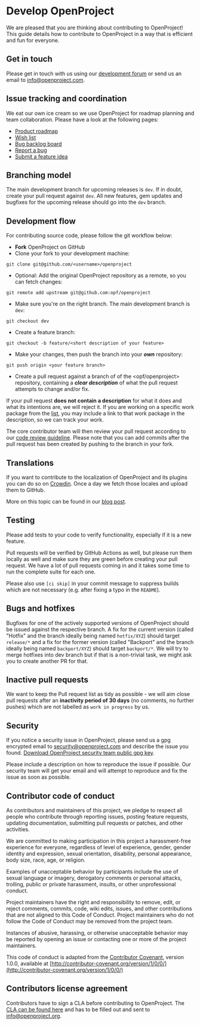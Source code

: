 # Develop OpenProject

We are pleased that you are thinking about contributing to OpenProject! This guide details how to contribute to OpenProject in a way that is efficient and fun for everyone.

## Get in touch

Please get in touch with us using our [development forum](https://community.openproject.org/projects/openproject/boards/7) or send us an email to [info@openproject.com](mailto:info@openproject.com).

## Issue tracking and coordination

We eat our own ice cream so we use OpenProject for roadmap planning and team collaboration. Please have a look at the following pages:

- [Product roadmap](https://community.openproject.org/projects/openproject/roadmap)
- [Wish list](https://community.openproject.org/projects/openproject/work_packages?query_id=180)
- [Bug backlog board](https://community.openproject.org/projects/openproject/boards/2905)
- [Report a bug](https://www.openproject.org/docs/development/report-a-bug/)
- [Submit a feature idea](https://www.openproject.org/docs/development/submit-feature-idea/)


## Branching model

The main development branch for upcoming releases is `dev`.
If in doubt, create your pull request against `dev`.
All new features, gem updates and bugfixes for the upcoming release should go into the `dev` branch.


## Development flow

For contributing source code, please follow the git workflow below:

- **Fork** OpenProject on GitHub
- Clone your fork to your development machine:

```
git clone git@github.com/<username>/openproject
```

- Optional: Add the original OpenProject repository as a remote, so you can fetch changes:

```
git remote add upstream git@github.com:opf/openproject
```

- Make sure you're on the right branch. The main development branch is `dev`:

```
git checkout dev
```

- Create a feature branch:

```
git checkout -b feature/<short description of your feature>
```

- Make your changes, then push the branch into your ***own*** repository:

```
git push origin <your feature branch>
```

- Create a pull request against a branch of of the <opf/openproject> repository, containing a ***clear description*** of what the pull request attempts to change and/or fix.

If your pull request **does not contain a description** for what it does and what its intentions are,
we will reject it.
If you are working on a specific work package from the [list](https://community.openproject.org/projects/openproject/work_packages),
you may include a link to that work package in the description, so we can track your work.

The core contributor team will then review your pull request according to our [code review guideline](https://www.openproject.org/open-source/development-free-project-management-software/code-review-guideliness/).
Please note that you can add commits after the pull request has been created by pushing
to the branch in your fork.

## Translations

If you want to contribute to the localization of OpenProject and its
plugins you can do so on [Crowdin](https://crowdin.com/projects/opf).
Once a day we fetch those locales and upload them to GitHub.

More on this topic can be found in our [blog post](https://www.openproject.org/help-translate-openproject-into-your-language/).


## Testing

Please add tests to your code to verify functionality, especially if it is a new feature.

Pull requests will be verified by GitHub Actions as well,
but please run them locally as well and make sure they are green before creating your pull request.
We have a lot of pull requests coming in and it takes some time to run the complete suite for each one.

Please also use `[ci skip]` in your commit message to suppress builds which are not necessary
(e.g. after fixing a typo in the `README`).


## Bugs and hotfixes

Bugfixes for one of the actively supported versions of OpenProject should be issued against the respective branch.
A fix for the current version (called "Hotfix" and the branch ideally being named `hotfix/XYZ`)
should target `release/*` and a fix for the former version
(called "Backport" and the branch ideally being named `backport/XYZ`)
should target `backport/*`. We will try to merge hotfixes into dev branch
but if that is a non-trivial task, we might ask you to create another PR for that.

## Inactive pull requests

We want to keep the Pull request list as tidy as possible - we will aim close pull requests
after an **inactivity period of 30 days** (no comments, no further pushes)
which are not labelled as `work in progress` by us.

## Security

If you notice a security issue in OpenProject, please send us a gpg encrypted email to security@openproject.com and describe the issue you found. [Download OpenProject security team public gpg key](https://keys.openpgp.org/vks/v1/by-fingerprint/BDCFE01EDE84EA199AE172CE7D669C6D47533958).

Please include a description on how to reproduce the issue if possible. Our security team will get your email and will attempt to reproduce and fix the issue as soon as possible.

## Contributor code of conduct

As contributors and maintainers of this project, we pledge to respect all people
who contribute through reporting issues, posting feature requests,
updating documentation, submitting pull requests or patches, and other activities.

We are committed to making participation in this project a harassment-free experience for everyone,
regardless of level of experience, gender, gender identity and expression, sexual orientation,
disability, personal appearance, body size, race, age, or religion.

Examples of unacceptable behavior by participants include the use of sexual language
or imagery, derogatory comments or personal attacks, trolling, public or private harassment,
insults, or other unprofessional conduct.

Project maintainers have the right and responsibility to remove, edit, or reject comments, commits,
code, wiki edits, issues, and other contributions that are not aligned to this Code of Conduct.
Project maintainers who do not follow the Code of Conduct may be removed from the project team.

Instances of abusive, harassing, or otherwise unacceptable behavior may be reported
by opening an issue or contacting one or more of the project maintainers.

This code of conduct is adapted from the
[Contributor Covenant](http:contributor-covenant.org),
version 1.0.0, available at
[http://contributor-covenant.org/version/1/0/0/](http://contributor-covenant.org/version/1/0/0/)

## Contributors license agreement

Contributors have to sign a CLA before contributing to OpenProject.
The [CLA can be found here](https://www.openproject.org/legal/contributor-license-agreement/)
and has to be filled out and sent to info@openproject.org.
